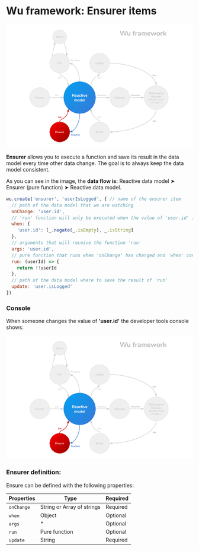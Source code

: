 # Wu framework: Ensurer items

![Pattern](./docs/wu-framework-ensurer.png)

**Ensurer** allows you to execute a function and save its result in the data model every time other data change. The goal is to always keep the data model consistent.

As you can see in the image, the **data flow is:** Reactive data model &#10148; Ensurer (pure function) &#10148; Reactive data model.

```javascript
wu.create('ensurer', 'userIsLogged', { // name of the ensurer item
  // path of the data model that we are watching
  onChange: 'user.id',
  // 'run' function will only be executed when the value of 'user.id' is a non-empty string
  when: {
    'user.id': [_.negate(_.isEmpty), _.isString]
  },
  // arguments that will receive the function 'run'
  args: 'user.id',
  // pure function that runs when 'onChange' has changed and 'when' conditions match
  run: (userId) => {
    return !!userId
  },
  // path of the data model where to save the result of 'run'
  update: 'user.isLogged'
})
```

### Console
When someone changes the value of **'user.id'** the developer tools console shows:

![Console](./docs/wu-framework-ensurer.png)

### Ensurer definition:

Ensure can be defined with the following properties:

| Properties | Type                       | Required |
| ---------- |----------------------------| ---------|
| `onChange` | String or Array of strings | Required |
| `when`     | Object                     | Optional |
| `args`     | *                          | Optional |
| `run`      | Pure function              | Optional |
| `update`   | String                     | Required |
